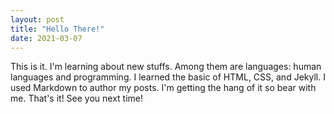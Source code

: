 ```yaml
---
layout: post
title: "Hello There!"
date: 2021-03-07
---
```


This is it. I'm learning about new stuffs. Among them are languages: human languages and programming. I learned the basic of HTML, CSS, and Jekyll. I used Markdown to author my posts. I'm getting the hang of it so bear with me. That's it! See you next time!
